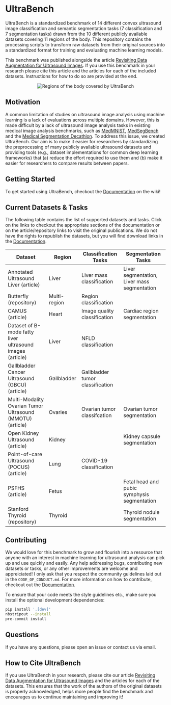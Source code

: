 # UltraBench

UltraBench is a standardized benchmark of 14 different convex ultrasound image classification and semantic segmentation tasks (7 classification and 7 segmentation tasks) drawn from the 10 different publicly available datasets covering 11 regions of the body. This repository contains the processing scripts to transform raw datasets from their original sources into a standardized format for training and evaluating machine learning models.

This benchmark was published alongside the article [Revisiting Data Augmentation for Ultrasound Images](). If you use this benchmark in your research please cite this article and the articles for each of the included datasets. Instructions for how to do so are provided at the end.

<p align="center">
  <img src="figures/body_regions.svg" alt="Regions of the body covered by UltraBench"/>
</p>

## Motivation

A common limitation of studies on ultrasound image analysis using machine learning is a lack of evaluations across multiple domains. However, this is made difficult by a lack of ultrasound image analysis tasks in existing medical image analysis benchmarks, such as [MedMNIST](https://www.nature.com/articles/s41597-022-01721-8), [MedSegBench](https://www.nature.com/articles/s41597-024-04159-2) and the [Medical Segmentation Decathlon](https://www.nature.com/articles/s41467-022-30695-9). To address this issue, we created UltraBench. Our aim is to make it easier for researchers by standardizing the preprocessing of many publicly available ultrasound datasets and providing tools (e.g., dataset implementations for common deep learning frameworks) that (a) reduce the effort required to use them and (b) make it easier for researchers to compare results between papers.

## Getting Started

To get started using UltraBench, checkout the [Documentation](https://github.com/adamtupper/ultrabench/wiki) on the wiki!

## Current Datasets & Tasks

The following table contains the list of supported datasets and tasks. Click on the links to checkout the appropriate sections of the documentation or on the article/repository links to visit the original publications. We do not have the rights to republish the datasets, but you will find download links in the [Documentation](https://github.com/adamtupper/ultrabench/wiki).

<!-- TODO: Add links to documentation and original sources -->

| Dataset                                                   | Region       | Classification Tasks             | Segmentation Tasks                          |
|-----------------------------------------------------------|--------------|----------------------------------|---------------------------------------------|
| Annotated Ultrasound Liver (article)                      | Liver        | Liver mass classification        | Liver segmentation, Liver mass segmentation |
| Butterfly (repository)                                    | Multi-region | Region classification            |                                             |
| CAMUS (article)                                           | Heart        | Image quality classification     | Cardiac region segmentation                 |
| Dataset of B-mode fatty liver ultrasound images (article) | Liver        | NFLD classification              |                                             |
| Gallbladder Cancer Ultrasound (GBCU) (article)            | Gallbladder  | Gallbladder tumor classification |                                             |
| Multi-Modality Ovarian Tumor Ultrasound (MMOTU) (article) | Ovaries      | Ovarian tumor classifcation      | Ovarian tumor segmentation                  |
| Open Kidney Ultrasound (article)                          | Kidney       |                                  | Kidney capsule segmentation                 |
| Point-of-care Ultrasound (POCUS) (article)                | Lung         | COVID-19 classification          |                                             |
| PSFHS (article)                                           | Fetus        |                                  | Fetal head and pubic symphysis segmentation |
| Stanford Thyroid (repository)                                | Thyroid      |                                  | Thyroid nodule segmentation                 |

## Contributing

We would love for this benchmark to grow and flourish into a resource that anyone with an interest in machine learning for ultrasound analysis can pick up and use quickly and easily. Any help addressing bugs, contributing new datasets or tasks, or any other improvements are welcome and appreiciated! I only ask that you respect the community guidelines laid out in the `CODE_OF_CONDUCT.md`. For more information on how to contribute, checkout out the [Documentation](https://github.com/adamtupper/ultrabench/wiki).

To ensure that your code meets the style guidelines etc., make sure you install the optional development dependencies:

```bash
pip install '.[dev]'
nbstripout --install
pre-commit install
```

## Questions

If you have any questions, please open an issue or contact us via email.

## How to Cite UltraBench

If you use UltraBench in your research, please cite our article [Revisiting Data Augmentation for Ultrasound Images]() and the articles for each of the datasets. This ensures that the work of the authors of the original datasets is properly acknowledged, helps more people find the benchmark and encourages us to continue maintaining and improving it!

```
```